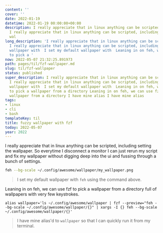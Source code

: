```yaml
---
content: ''
cover: ''
date: 2022-01-19
datetime: 2022-01-19 00:00:00+00:00
description: I really appreciate that in linux anything can be scripted, including
  I really appreciate that in linux anything can be scripted, including I set my default
  wal
long_description: 'I really appreciate that in linux anything can be scripted, including
  I really appreciate that in linux anything can be scripted, including I set my default
  wallpaper with  I set my default wallpaper with  Leaning in on feh, we can use fzf
  to pick a '
now: 2022-05-07 21:32:25.891973
path: pages/til/fzf-wallpaper.md
slug: til/fzf-wallpaper
status: published
super_description: I really appreciate that in linux anything can be scripted, including
  I really appreciate that in linux anything can be scripted, including I set my default
  wallpaper with  I set my default wallpaper with  Leaning in on feh, we can use fzf
  to pick a wallpaper from a directory Leaning in on feh, we can use fzf to pick a
  wallpaper from a directory I have mine alias I have mine alias
tags:
- linux
- cli
- bash
templateKey: til
title: fuzzy wallpaper with fzf
today: 2022-05-07
year: 2022
---
```


I really appreciate that in linux anything can be scripted, including
setting the wallpaper.  So everytime I disconnect a monitor I can just
rerun my script and fix my wallpaper without digging deep into the ui
and fussing through a bunch of settings.

``` bash
feh --bg-scale ~/.config/awesome/wallpaper/my_wallpaper.png
```

> I set my default wallpaper with `feh` using the command above.

Leaning in on feh, we can use fzf to pick a wallpaper from a directory
full of wallpapers with very few keystrokes.

```
alias wallpaper='ls ~/.config/awesome/wallpaper | fzf --preview="feh --bg-scale ~/.config/awesome/wallpaper/{}" | xargs -I {} feh --bg-scale ~/.config/awesome/wallpaper/{}'
```

> I have mine alias'd to `wallpaper` so that I can quickly run it from
> my terminal.